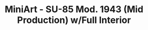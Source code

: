 ---
layout: product
title: "MiniArt - SU-85 Mod. 1943 (Mid Production) w/Full Interior"
price: "6100" 
desc: "N/A"
img_path: "/assets/img/MI35187.jpg"
brand: "N/A"
available: true
special_offer: false
new: false
soon: false
cat: "010000"
subcat: "010100"
subsubcat: "0N/A"
sifra: "MI35187"
---